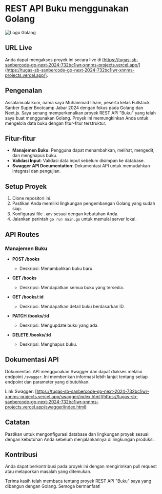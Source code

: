 # REST API Buku menggunakan Golang

![Logo Golang](https://go.dev/blog/go-brand/Go-Logo/PNG/Go-Logo_Blue.png)

## URL Live

Anda dapat mengakses proyek ini secara live di [https://tugas-sb-sanbercode-go-next-2024-732bc1iwr-xnnms-projects.vercel.app/](https://tugas-sb-sanbercode-go-next-2024-732bc1iwr-xnnms-projects.vercel.app/).

## Pengenalan

Assalamualaikum, nama saya Muhammad Ilham, peserta kelas Fullstack Sanber Super Bootcamp Jabar 2024 dengan fokus pada Golang dan Next.js. Saya senang memperkenalkan proyek REST API "Buku" yang telah saya buat menggunakan Golang. Proyek ini memungkinkan Anda untuk mengelola data buku dengan fitur-fitur terstruktur.

## Fitur-fitur

- **Manajemen Buku**: Pengguna dapat menambahkan, melihat, mengedit, dan menghapus buku.
- **Validasi Input**: Validasi data input sebelum disimpan ke database.
- **Swagger API Documentation**: Dokumentasi API untuk memudahkan integrasi dan pengujian.

## Setup Proyek

1. Clone repositori ini.
2. Pastikan Anda memiliki lingkungan pengembangan Golang yang sudah siap.
3. Konfigurasi file `.env` sesuai dengan kebutuhan Anda.
4. Jalankan perintah `go run main.go` untuk memulai server lokal.

## API Routes

### Manajemen Buku

- **POST /books**
  - Deskripsi: Menambahkan buku baru.
  
- **GET /books**
  - Deskripsi: Mendapatkan semua buku yang tersedia.
  
- **GET /books/:id**
  - Deskripsi: Mendapatkan detail buku berdasarkan ID.
  
- **PATCH /books/:id**
  - Deskripsi: Mengupdate buku yang ada.
  
- **DELETE /books/:id**
  - Deskripsi: Menghapus buku.

## Dokumentasi API

Dokumentasi API menggunakan Swagger dan dapat diakses melalui endpoint `/swagger`. Ini memberikan informasi lebih lanjut tentang setiap endpoint dan parameter yang dibutuhkan.

Link Swagger: [https://tugas-sb-sanbercode-go-next-2024-732bc1iwr-xnnms-projects.vercel.app/swagger/index.html](https://tugas-sb-sanbercode-go-next-2024-732bc1iwr-xnnms-projects.vercel.app/swagger/index.html)

## Catatan

Pastikan untuk mengonfigurasi database dan lingkungan proyek sesuai dengan kebutuhan Anda sebelum menjalankannya di lingkungan produksi.

## Kontribusi

Anda dapat berkontribusi pada proyek ini dengan mengirimkan pull request atau melaporkan masalah yang ditemukan.

Terima kasih telah membaca tentang proyek REST API "Buku" saya yang dibangun dengan Golang. Semoga bermanfaat!
